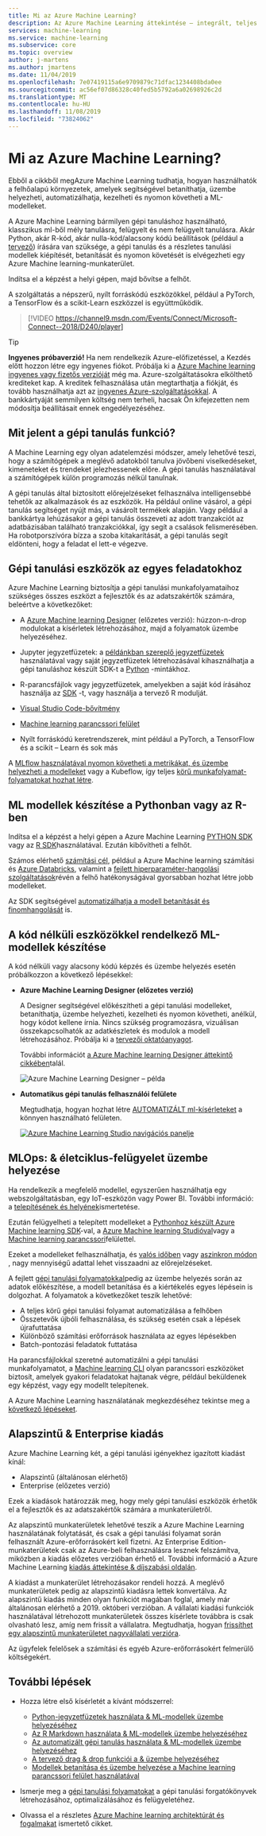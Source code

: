 ```yaml
---
title: Mi az Azure Machine Learning?
description: Az Azure Machine Learning áttekintése – integrált, teljes körű adatelemzési megoldás professzionális adatszakértők számára a fejlett analitikai alkalmazások fejlesztéséhez, kipróbálásához és üzembe helyezéséhez Felhőbeli méretezéssel.
services: machine-learning
ms.service: machine-learning
ms.subservice: core
ms.topic: overview
author: j-martens
ms.author: jmartens
ms.date: 11/04/2019
ms.openlocfilehash: 7e07419115a6e9709879c71dfac1234408bda0ee
ms.sourcegitcommit: ac56ef07d86328c40fed5b5792a6a02698926c2d
ms.translationtype: MT
ms.contentlocale: hu-HU
ms.lasthandoff: 11/08/2019
ms.locfileid: "73824062"
---
```

# <a name="what-is-azure-machine-learning"></a>Mi az Azure Machine Learning?

Ebből a cikkből megAzure Machine Learning tudhatja, hogyan használhatók a felhőalapú környezetek, amelyek segítségével betaníthatja, üzembe helyezheti, automatizálhatja, kezelheti és nyomon követheti a ML-modelleket. 

A Azure Machine Learning bármilyen gépi tanuláshoz használható, klasszikus ml-ből mély tanulásra, felügyelt és nem felügyelt tanulásra. Akár Python, akár R-kód, akár nulla-kód/alacsony kódú beállítások (például a [tervező](ui-tutorial-automobile-price-train-score.md)) írására van szüksége, a gépi tanulás és a részletes tanulási modellek kiépítését, betanítását és nyomon követését is elvégezheti egy Azure Machine learning-munkaterület. 

Indítsa el a képzést a helyi gépen, majd bővítse a felhőt. 

A szolgáltatás a népszerű, nyílt forráskódú eszközökkel, például a PyTorch, a TensorFlow és a scikit-Learn eszközzel is együttműködik.

> [!VIDEO https://channel9.msdn.com/Events/Connect/Microsoft-Connect--2018/D240/player]

> [!Tip]
> **Ingyenes próbaverzió!**  Ha nem rendelkezik Azure-előfizetéssel, a Kezdés előtt hozzon létre egy ingyenes fiókot. Próbálja ki a [Azure Machine learning ingyenes vagy fizetős verzióját](https://aka.ms/AMLFree) még ma. Azure-szolgáltatásokra elkölthető krediteket kap. A kreditek felhasználása után megtarthatja a fiókját, és tovább használhatja azt az [ingyenes Azure-szolgáltatásokkal](https://azure.microsoft.com/free/). A bankkártyáját semmilyen költség nem terheli, hacsak Ön kifejezetten nem módosítja beállításait ennek engedélyezéséhez.


## <a name="what-is-machine-learning"></a>Mit jelent a gépi tanulás funkció?

A Machine Learning egy olyan adatelemzési módszer, amely lehetővé teszi, hogy a számítógépek a meglévő adatokból tanulva jövőbeni viselkedéseket, kimeneteket és trendeket jelezhessenek előre. A gépi tanulás használatával a számítógépek külön programozás nélkül tanulnak.

A gépi tanulás által biztosított előrejelzéseket felhasználva intelligensebbé tehetők az alkalmazások és az eszközök. Ha például online vásárol, a gépi tanulás segítséget nyújt más, a vásárolt termékek alapján. Vagy például a bankkártya lehúzásakor a gépi tanulás összeveti az adott tranzakciót az adatbázisában található tranzakciókkal, így segít a csalások felismerésében. Ha robotporszívóra bízza a szoba kitakarítását, a gépi tanulás segít eldönteni, hogy a feladat el lett-e végezve.

## <a name="machine-learning-tools-to-fit-each-task"></a>Gépi tanulási eszközök az egyes feladatokhoz 

Azure Machine Learning biztosítja a gépi tanulási munkafolyamataihoz szükséges összes eszközt a fejlesztők és az adatszakértők számára, beleértve a következőket:
+ A [Azure Machine learning Designer](ui-tutorial-automobile-price-train-score.md) (előzetes verzió): húzzon-n-drop modulokat a kísérletek létrehozásához, majd a folyamatok üzembe helyezéséhez.

+ Jupyter jegyzetfüzetek: a [példánkban szereplő jegyzetfüzetek](https://aka.ms/aml-notebooks) használatával vagy saját jegyzetfüzetek létrehozásával kihasználhatja a gépi tanuláshoz készült SDK-t a <a href="https://docs.microsoft.com/python/api/overview/azure/ml/intro?view=azure-ml-py" target="_blank">Python</a> -mintákhoz. 

+ R-parancsfájlok vagy jegyzetfüzetek, amelyekben a saját kód írásához használja az <a href="https://azure.github.io/azureml-sdk-for-r/reference/index.html" target="_blank">SDK</a> -t, vagy használja a tervező R modulját.

+ [Visual Studio Code-bővítmény](how-to-vscode-tools.md)

+ [Machine learning parancssori felület](reference-azure-machine-learning-cli.md)

+ Nyílt forráskódú keretrendszerek, mint például a PyTorch, a TensorFlow és a scikit – Learn és sok más

A [MLflow használatával nyomon követheti a metrikákat, és üzembe helyezheti a modelleket](how-to-use-mlflow.md) vagy a Kubeflow, így teljes [körű munkafolyamat-folyamatokat hozhat létre](https://www.kubeflow.org/docs/azure/).


## <a name="build-ml-models-in-python-or-r"></a>ML modellek készítése a Pythonban vagy az R-ben

Indítsa el a képzést a helyi gépen a Azure Machine Learning <a href="https://docs.microsoft.com/python/api/overview/azure/ml/intro?view=azure-ml-py" target="_blank">PYTHON SDK</a> vagy az <a href="https://azure.github.io/azureml-sdk-for-r/reference/index.html" target="_blank">R SDK</a>használatával. Ezután kibővítheti a felhőt. 

Számos elérhető [számítási cél](how-to-set-up-training-targets.md), például a Azure Machine learning számítási és [Azure Databricks](/azure/azure-databricks/what-is-azure-databricks), valamint a [fejlett hiperparaméter-hangolási szolgáltatások](how-to-tune-hyperparameters.md)révén a felhő hatékonyságával gyorsabban hozhat létre jobb modelleket.

Az SDK segítségével [automatizálhatja a modell betanítását és finomhangolását](tutorial-auto-train-models.md) is.

## <a name="build-ml-models-with-no-code-tools"></a>A kód nélküli eszközökkel rendelkező ML-modellek készítése

A kód nélküli vagy alacsony kódú képzés és üzembe helyezés esetén próbálkozzon a következő lépésekkel:

+ **Azure Machine Learning Designer (előzetes verzió)**

  A Designer segítségével előkészítheti a gépi tanulási modelleket, betaníthatja, üzembe helyezheti, kezelheti és nyomon követheti, anélkül, hogy kódot kellene írnia. Nincs szükség programozásra, vizuálisan összekapcsolhatók az adatkészletek és modulok a modell létrehozásához.   Próbálja ki a [tervezői oktatóanyagot](tutorial-designer-automobile-price-train-score.md).

  További információt [a Azure Machine learning Designer áttekintő cikkében](concept-designer.md)talál. 

  ![Azure Machine Learning Designer – példa](media/concept-ml-pipelines/designer-drag-and-drop.gif)

+ **Automatikus gépi tanulás felhasználói felülete**

  Megtudhatja, hogyan hozhat létre [AUTOMATIZÁLT ml-kísérleteket](tutorial-first-experiment-automated-ml.md) a könnyen használható felületen. 

  [![Azure Machine Learning Studio navigációs panelje](media/overview-what-is-azure-ml/azure-machine-learning-automated-ml-ui.jpg)](media/overview-what-is-azure-ml/azure-machine-learning-automated-ml-ui.jpg)

## <a name="mlops-deploy--lifecycle-management"></a>MLOps: & életciklus-felügyelet üzembe helyezése
Ha rendelkezik a megfelelő modellel, egyszerűen használhatja egy webszolgáltatásban, egy IoT-eszközön vagy Power BI. További információ: a [telepítésének és helyének](how-to-deploy-and-where.md)ismertetése.

Ezután felügyelheti a telepített modelleket a [Pythonhoz készült Azure Machine learning SDK](https://aka.ms/aml-sdk)-val, a [Azure Machine learning Studióval](https://ml.azure.com)vagy a [Machine learning parancssori](reference-azure-machine-learning-cli.md)felülettel.

Ezeket a modelleket felhasználhatja, és [valós időben](how-to-consume-web-service.md) vagy [aszinkron módon](how-to-run-batch-predictions.md) , nagy mennyiségű adattal lehet visszaadni az előrejelzéseket.

A fejlett [gépi tanulási folyamatokkal](concept-ml-pipelines.md)pedig az üzembe helyezés során az adatok előkészítése, a modell betanítása és a kiértékelés egyes lépésein is dolgozhat. A folyamatok a következőket teszik lehetővé:

* A teljes körű gépi tanulási folyamat automatizálása a felhőben
* Összetevők újbóli felhasználása, és szükség esetén csak a lépések újrafuttatása
* Különböző számítási erőforrások használata az egyes lépésekben
* Batch-pontozási feladatok futtatása

Ha parancsfájlokkal szeretné automatizálni a gépi tanulási munkafolyamatot, a [Machine learning CLI](reference-azure-machine-learning-cli.md) olyan parancssori eszközöket biztosít, amelyek gyakori feladatokat hajtanak végre, például beküldenek egy képzést, vagy egy modellt telepítenek.

A Azure Machine Learning használatának megkezdéséhez tekintse meg a [következő lépéseket](#next-steps).

## <a name="sku"></a>Alapszintű & Enterprise kiadás

Azure Machine Learning két, a gépi tanulási igényekhez igazított kiadást kínál:
+ Alapszintű (általánosan elérhető)
+ Enterprise (előzetes verzió)

Ezek a kiadások határozzák meg, hogy mely gépi tanulási eszközök érhetők el a fejlesztők és az adatszakértők számára a munkaterületről.   

Az alapszintű munkaterületek lehetővé teszik a Azure Machine Learning használatának folytatását, és csak a gépi tanulási folyamat során felhasznált Azure-erőforrásokért kell fizetni. Az Enterprise Edition-munkaterületek csak az Azure-beli felhasználásra lesznek felszámítva, miközben a kiadás előzetes verzióban érhető el. További információ a Azure Machine Learning [kiadás áttekintése & díjszabási oldalán](https://azure.microsoft.com/pricing/details/machine-learning/). 

A kiadást a munkaterület létrehozásakor rendeli hozzá. A meglévő munkaterületek pedig az alapszintű kiadásra lettek konvertálva. Az alapszintű kiadás minden olyan funkciót magában foglal, amely már általánosan elérhető a 2019. októberi verzióban. A vállalati kiadási funkciók használatával létrehozott munkaterületek összes kísérlete továbbra is csak olvasható lesz, amíg nem frissít a vállalatra. Megtudhatja, hogyan [frissíthet egy alapszintű munkaterületet nagyvállalati verzióra](how-to-manage-workspace.md#upgrade). 

Az ügyfelek felelősek a számítási és egyéb Azure-erőforrásokért felmerülő költségekért.

## <a name="next-steps"></a>További lépések

- Hozza létre első kísérletét a kívánt módszerrel:
  + [Python-jegyzetfüzetek használata & ML-modellek üzembe helyezéséhez](tutorial-1st-experiment-sdk-setup.md)
  + [Az R Markdown használata & ML-modellek üzembe helyezéséhez](tutorial-1st-r-experiment.md) 
  + [Az automatizált gépi tanulás használata & ML-modellek üzembe helyezéséhez](  tutorial-first-experiment-automated-ml.md) 
  + [A tervező drag & drop funkciói a & üzembe helyezéséhez](tutorial-designer-automobile-price-train-score.md) 
  + [Modellek betanítása és üzembe helyezése a Machine learning parancssori felület használatával](tutorial-train-deploy-model-cli.md)

- Ismerje meg a [gépi tanulási folyamatokat](/azure/machine-learning/service/concept-ml-pipelines) a gépi tanulási forgatókönyvek létrehozásához, optimalizálásához és felügyeletéhez.

- Olvassa el a részletes [Azure Machine learning architektúrát és fogalmakat](concept-azure-machine-learning-architecture.md) ismertető cikket.
